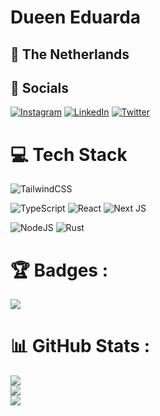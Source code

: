 # Dueen Eduarda

## 📍 The Netherlands

## 🔗 Socials
[![Instagram](https://img.shields.io/badge/Instagram-%23E4405F.svg?logo=Instagram&logoColor=white)](https://dueen.me/instagram) [![LinkedIn](https://img.shields.io/badge/LinkedIn-%230077B5.svg?logo=linkedin&logoColor=white)](https://dueen.me/linkedin) [![Twitter](https://img.shields.io/badge/Twitter-%231DA1F2.svg?logo=Twitter&logoColor=white)](https://dueen.me/twitter) 

# 💻 Tech Stack

![TailwindCSS](https://img.shields.io/badge/tailwindcss-%2338B2AC.svg?style=for-the-badge&logo=tailwind-css&logoColor=white) 

![TypeScript](https://img.shields.io/badge/typescript-%23007ACC.svg?style=for-the-badge&logo=typescript&logoColor=white) 
![React](https://img.shields.io/badge/react-%2320232a.svg?style=for-the-badge&logo=react&logoColor=%2361DAFB) 
![Next JS](https://img.shields.io/badge/Next-black?style=for-the-badge&logo=next.js&logoColor=white) 

![NodeJS](https://img.shields.io/badge/node.js-6DA55F?style=for-the-badge&logo=node.js&logoColor=white) 
![Rust](https://img.shields.io/badge/rust-%23000000.svg?style=for-the-badge&logo=rust&logoColor=white) 

# 🏆 Badges :
![](https://docs.microsoft.com/learn/achievements/take-your-first-steps-with-rust.svg)

# 📊 GitHub Stats :
![](https://github-readme-stats.vercel.app/api?username=Dueen&theme=swift&hide_border=true&include_all_commits=true&count_private=true)<br/>
![](https://github-readme-streak-stats.herokuapp.com/?user=Dueen&theme=swift&hide_border=true)<br/>
![](https://github-readme-stats.vercel.app/api/top-langs/?username=Dueen&theme=swift&hide_border=true&include_all_commits=true&count_private=true&layout=compact)

